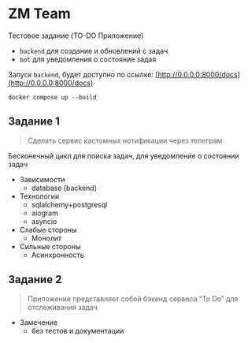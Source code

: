 # ZM Team

Тестовое задание (TO-DO Приложение)
- `backend` для создание и обновлений с задач
- `bot` для уведомления о состояние задая

Запуск `backend`, будет доступно по ссылке: [http://0.0.0.0:8000/docs](http://0.0.0.0:8000/docs)
```commandline
docker compose up --build
```

## Задание 1
> Сделать сервис кастомных нотификации через телеграм

Бесконечный цикл для поиска задач, для уведомление о состоянии задач

- Зависимости
  - database (backend)
- Технологии
  - sqlalchemy+postgresql
  - aiogram
  - asyncio
- Слабые стороны
  - Монолит
- Сильные стороны
  - Асинхронность

## Задание 2
> Приложение представляет собой бэкенд сервиса “To Do” для отслеживания задач


- Замечение
    - без тестов и документации